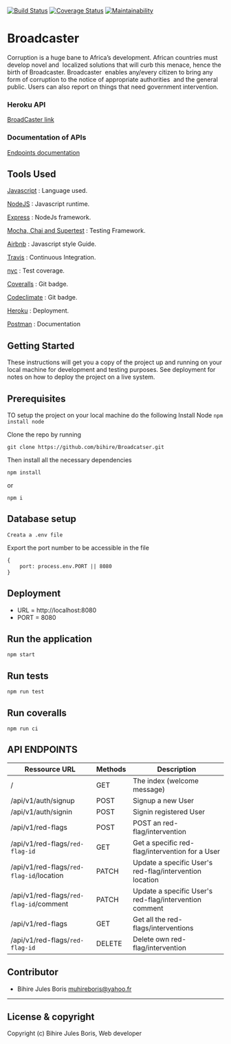 [![Build Status](https://travis-ci.org/bihire/Broadcatser.svg?branch=develop)](https://travis-ci.org/bihire/Broadcatser)   [![Coverage Status](https://coveralls.io/repos/github/bihire/Broadcatser/badge.svg?branch=develop)](https://coveralls.io/github/bihire/Broadcatser?branch=develop)  [![Maintainability](https://api.codeclimate.com/v1/badges/ee5e9ba168c869950df1/maintainability)](https://codeclimate.com/github/bihire/Broadcatser/maintainability)  



# Broadcaster
Corruption is a huge bane to Africa’s development. African countries must develop novel and  localized solutions that will curb this menace, hence the birth of Broadcaster. Broadcaster  enables any/every citizen to bring any form of corruption to the notice of appropriate authorities  and the general public. Users can also report on things that need government intervention.


### Heroku API
[BroadCaster link](https://broadcaster-server.herokuapp.com/)

### Documentation of APIs
[Endpoints documentation](https://documenter.getpostman.com/view/5339931/SW7aZ8jc)

## Tools Used 

[Javascript](https://javascript.info/) : Language used.

[NodeJS](https://nodejs.org/en/) : Javascript runtime.

[Express](http://expressjs.com/) : NodeJs framework.

[Mocha, Chai and Supertest](https://www.youtube.com/watch?v=MLTRHc5dk6s) : Testing Framework.

[Airbnb](https://github.com/airbnb/javascript) : Javascript style Guide.

[Travis](https://travis-ci.org/) : Continuous Integration.

[nyc](https://github.com/istanbuljs/nyc) : Test coverage.

[Coveralls](https://coveralls.io/) : Git badge.

[Codeclimate](https://codeclimate.com/) : Git badge.

[Heroku](https://www.heroku.com/) : Deployment.

[Postman](https://www.getpostman.com/) : Documentation


## Getting Started
These instructions will get you a copy of the project up and running on your local machine for development and testing purposes. See deployment for notes on how to deploy the project on a live system.

## Prerequisites
TO setup the project on your local machine do the following
Install Node
``` npm install node ```

Clone the repo by running

```git clone https://github.com/bihire/Broadcatser.git```

Then install all the necessary dependencies

``` 
npm install 
``` 
or 
``` 
npm i 
```

## Database setup

```
Creata a .env file
```

Export the port number to be accessible in the file

```
{
    port: process.env.PORT || 8080
}
``` 

## Deployment

* URL = http://localhost:8080
* PORT = 8080


## Run the application

```
npm start
```

## Run tests

```
npm run test
```

## Run coveralls

```
npm run ci
```

## API ENDPOINTS

| Ressource URL | Methods  | Description  |
| ------- | --- | --- |
| / | GET | The index (welcome message) |
| /api/v1/auth/signup | POST | Signup a new User |
| /api/v1/auth/signin | POST | Signin registered User |
| /api/v1/red-flags | POST | POST an red-flag/intervention |
| /api/v1/red-flags/`red-flag-id` | GET | Get a specific red-flag/intervention for a User |
| /api/v1/red-flags/`red-flag-id`/location | PATCH | Update a specific User's red-flag/intervention location |
| /api/v1/red-flags/`red-flag-id`/comment | PATCH | Update a specific User's red-flag/intervention comment|
| /api/v1/red-flags | GET | Get all the red-flags/interventions |
| /api/v1/red-flags/`red-flag-id` | DELETE | Delete own red-flag/intervention |


## Contributor
- Bihire Jules Boris <muhireboris@yahoo.fr>

---

## License & copyright
Copyright (c) Bihire Jules Boris, Web developer
